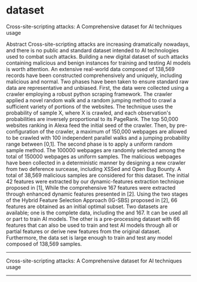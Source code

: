 # dataset
Cross-site-scripting attacks: A Comprehensive dataset for AI techniques usage

Abstract
Cross-site-scripting attacks are increasing dramatically nowadays, and there is no public and standard dataset intended to AI technologies used to combat such attacks. Building a new digital dataset of such attacks containing malicious and benign instances for training and testing AI models is worth attention. An extensive real-world data composed of 138,569 records have been constructed comprehensively and uniquely, including malicious and normal. Two phases have been taken to ensure standard raw data are representative and unbiased. First, the data were collected using a crawler employing a robust python scraping framework. The crawler applied a novel random walk and a random jumping method to crawl a sufficient variety of portions of the websites. The technique uses the probability of sample X, where X is crawled, and each observation's probabilities are inversely proportional to its PageRank. The top 50,000 websites ranking in Alexa feed the initial seed of the crawler. Then, by pre-configuration of the crawler, a maximum of 150,000 webpages are allowed to be crawled with 100 independent parallel walks and a jumping probability range between [0,1]. The second phase is to apply a uniform random sample method. The 100000 webpages are randomly selected among the total of 150000 webpages as uniform samples. The malicious webpages have been collected in a deterministic manner by designing a new crawler from two deference surcease, including XSSed and Open Bug Bounty. A total of 38,569 malicious samples are considered for this dataset. The initial 42 features were extracted by our dynamic-features extraction technique proposed in [1], While the comprehensive 167 features were extracted through enhanced dynamic features presented in [2]. Using the two stages of the Hybrid Feature Selection Approach (IG-SBS) proposed in [2], 66 features are obtained as an initial optimal subset. Two datasets are available; one is the complete data, including the and 167. It can be used all or part to train AI models. The other is a pre-processing dataset with 66 features that can also be used to train and test AI models through all or partial features or derive new features from the original dataset. Furthermore, the data set is large enough to train and test any model composed of 138,569 samples. 

--------------------------------------------------------------------------------
Cross-site-scripting attacks: A Comprehensive dataset for AI techniques usage

--------------------------------------------------------
